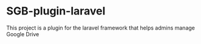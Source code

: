 # SGB-plugin-laravel
This project is a plugin for the laravel framework that helps admins manage Google Drive
